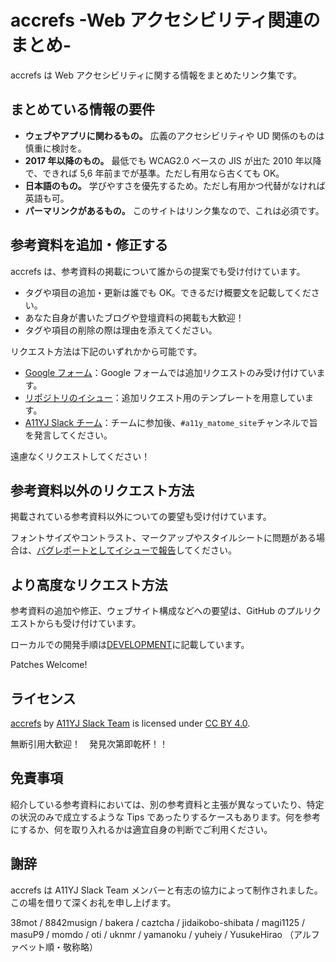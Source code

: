 # accrefs -Web アクセシビリティ関連のまとめ-

accrefs は Web アクセシビリティに関する情報をまとめたリンク集です。

## まとめている情報の要件

- **ウェブやアプリに関わるもの。** 広義のアクセシビリティや UD 関係のものは慎重に検討を。
- **2017 年以降のもの。** 最低でも WCAG2.0 ベースの JIS が出た 2010 年以降で、できれば 5,6 年前までが基準。ただし有用なら古くても OK。
- **日本語のもの。** 学びやすさを優先するため。ただし有用かつ代替がなければ英語も可。
- **パーマリンクがあるもの。** このサイトはリンク集なので、これは必須です。

## 参考資料を追加・修正する

accrefs は、参考資料の掲載について誰からの提案でも受け付けています。

- タグや項目の追加・更新は誰でも OK。できるだけ概要文を記載してください。
- あなた自身が書いたブログや登壇資料の掲載も大歓迎！
- タグや項目の削除の際は理由を添えてください。

リクエスト方法は下記のいずれかから可能です。

- [Google フォーム](https://forms.gle/b4Nu24JNhnc4Z8qM9)：Google フォームでは追加リクエストのみ受け付けています。
- [リポジトリのイシュー](https://github.com/a11yj/accrefs/issues/new/choose)：追加リクエスト用のテンプレートを用意しています。
- [A11YJ Slack チーム](https://a11yj.github.io/)：チームに参加後、`#a11y_matome_site`チャンネルで旨を発言してください。

遠慮なくリクエストしてください！

## 参考資料以外のリクエスト方法

掲載されている参考資料以外についての要望も受け付けています。

フォントサイズやコントラスト、マークアップやスタイルシートに問題がある場合は、[バグレポートとしてイシューで報告](https://github.com/a11yj/accrefs/issues/new/choose)してください。

## より高度なリクエスト方法

参考資料の追加や修正、ウェブサイト構成などへの要望は、GitHub のプルリクエストからも受け付けています。

ローカルでの開発手順は[DEVELOPMENT](DEVELOPMENT.md)に記載しています。

Patches Welcome!

## ライセンス

[accrefs](https://accrefs.jp/) by [A11YJ Slack Team](https://a11yj.slack.com) is licensed under [CC BY 4.0](https://creativecommons.org/licenses/by/4.0/legalcode.ja).

無断引用大歓迎！　発見次第即乾杯！！

## 免責事項

紹介している参考資料においては、別の参考資料と主張が異なっていたり、特定の状況のみで成立するような Tips であったりするケースもあります。何を参考にするか、何を取り入れるかは適宜自身の判断でご利用ください。

## 謝辞

accrefs は A11YJ Slack Team メンバーと有志の協力によって制作されました。この場を借りて深くお礼を申し上げます。

38mot / 8842musign / bakera / caztcha / jidaikobo-shibata / magi1125 / masuP9 / momdo / oti / uknmr / yamanoku / yuheiy / YusukeHirao （アルファベット順・敬称略）
